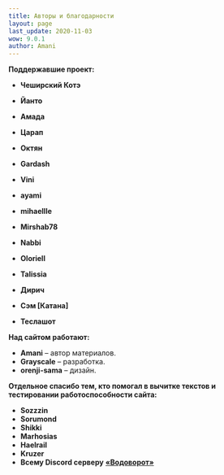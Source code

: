 ```yaml
---
title: Авторы и благодарности
layout: page
last_update: 2020-11-03
wow: 9.0.1
author: Amani
---
```


**Поддержавшие проект:**

* **Чеширский Котэ**

* **Йанто**
* **Амада**

* **Царап**
* **Октян**
* **Gardash**  
* **Vini**

* **ayami**
* **mihaellle**
* **Mirshab78**
* **Nabbi**
* **Oloriell**
* **Talissia**
* **Дирич**
* **Сэм [Катана]**
* **Теслашот**

**Над сайтом работают:**

* **Amani** – автор материалов.
* **Grayscale** – разработка.
* **orenji-sama** – дизайн.

<p></p>

**Отдельное спасибо тем, кто помогал в вычитке текстов и тестировании работоспособности сайта:**

* **Sozzzin**
* **Sorumond**
* **Shikki**
* **Marhosias**
* **Haelrail**
* **Kruzer**
* **Всему Discord серверу** [**«Водоворот»**](https://discordapp.com/invite/zTQhBn8)
